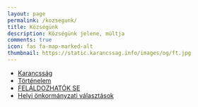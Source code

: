 ```yaml
---
layout: page
permalink: /kozsegunk/
title: Községünk
description: Községünk jelene, múltja
comments: true
icon: fas fa-map-marked-alt
thumbnail: https://static.karancssag.info/images/og/ft.jpg
---
```

+ [Karancsság][1]
+ [Történelem][2]
+ [FELÁLDOZHATÓK SE][3]
+ [Helyi önkormányzati választások][4]

[1]:/kozsegunk/karancssag
[2]:/kozsegunk/tortenelem
[3]:/kozsegunk/felaldozhatok-se
[4]:/kozsegunk/valasztas2024
